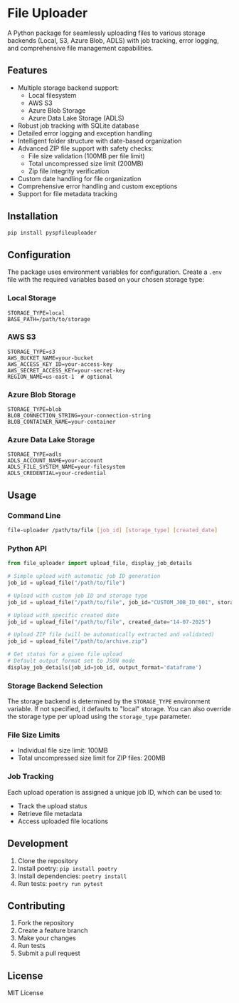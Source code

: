 # File Uploader

A Python package for seamlessly uploading files to various storage backends (Local, S3, Azure Blob, ADLS) with job tracking, error logging, and comprehensive file management capabilities.

## Features

- Multiple storage backend support:
  - Local filesystem
  - AWS S3
  - Azure Blob Storage
  - Azure Data Lake Storage (ADLS)
- Robust job tracking with SQLite database
- Detailed error logging and exception handling
- Intelligent folder structure with date-based organization
- Advanced ZIP file support with safety checks:
  - File size validation (100MB per file limit)
  - Total uncompressed size limit (200MB)
  - Zip file integrity verification
- Custom date handling for file organization
- Comprehensive error handling and custom exceptions
- Support for file metadata tracking

## Installation

```bash
pip install pyspfileuploader
```

## Configuration

The package uses environment variables for configuration. Create a `.env` file with the required variables based on your chosen storage type:

### Local Storage
```env
STORAGE_TYPE=local
BASE_PATH=/path/to/storage
```

### AWS S3
```env
STORAGE_TYPE=s3
AWS_BUCKET_NAME=your-bucket
AWS_ACCESS_KEY_ID=your-access-key
AWS_SECRET_ACCESS_KEY=your-secret-key
REGION_NAME=us-east-1  # optional
```

### Azure Blob Storage
```env
STORAGE_TYPE=blob
BLOB_CONNECTION_STRING=your-connection-string
BLOB_CONTAINER_NAME=your-container
```

### Azure Data Lake Storage
```env
STORAGE_TYPE=adls
ADLS_ACCOUNT_NAME=your-account
ADLS_FILE_SYSTEM_NAME=your-filesystem
ADLS_CREDENTIAL=your-credential
```

## Usage

### Command Line
```bash
file-uploader /path/to/file [job_id] [storage_type] [created_date]
```

### Python API
```python
from file_uploader import upload_file, display_job_details

# Simple upload with automatic job ID generation
job_id = upload_file("/path/to/file")

# Upload with custom job ID and storage type
job_id = upload_file("/path/to/file", job_id="CUSTOM_JOB_ID_001", storage_type="s3")

# Upload with specific created date
job_id = upload_file("/path/to/file", created_date="14-07-2025")

# Upload ZIP file (will be automatically extracted and validated)
job_id = upload_file("/path/to/archive.zip")

# Get status for a given file upload
# Default output format set to JSON mode
display_job_details(job_id=job_id, output_format='dataframe')
```

### Storage Backend Selection

The storage backend is determined by the `STORAGE_TYPE` environment variable. If not specified, it defaults to "local" storage. You can also override the storage type per upload using the `storage_type` parameter.

### File Size Limits

- Individual file size limit: 100MB
- Total uncompressed size limit for ZIP files: 200MB

### Job Tracking

Each upload operation is assigned a unique job ID, which can be used to:
- Track the upload status
- Retrieve file metadata
- Access uploaded file locations

## Development

1. Clone the repository
2. Install poetry: `pip install poetry`
3. Install dependencies: `poetry install`
4. Run tests: `poetry run pytest`

## Contributing

1. Fork the repository
2. Create a feature branch
3. Make your changes
4. Run tests
5. Submit a pull request

## License

MIT License

